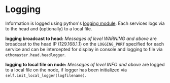 # Logging
Information is logged using python's [logging module](https://docs.python.org/3/library/logging.html#logging-levels). Each services logs via to the head and (optionally) to a local file.

__logging broadcast to head:__ _Messages of level WARNING and above_ are broadcast to the head IP (129.168.1.1) on the `LOGGING_PORT` specified for each service and can be intercepted for display in console and logging to file via `ethomaster.head.headlogger`.

__logging to local file on node:__ _Messages of level INFO and above_ are logged to a local file on the node, if logger has been initialized via `self.init_local_logger(logfilename)`.